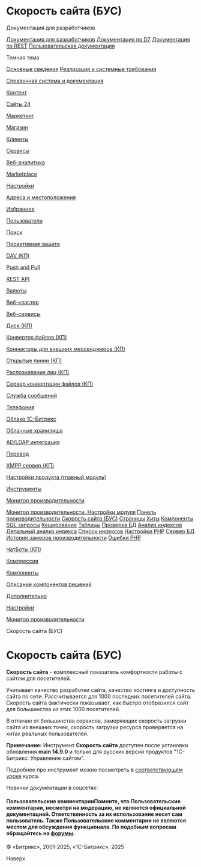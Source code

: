 # Скорость сайта (БУС)

Документация для разработчиков

[Документация для разработчиков](https://dev.1c-bitrix.ru/api_help/)
[Документация по D7](https://dev.1c-bitrix.ru/api_d7/)
[Документация по REST](https://dev.1c-bitrix.ru/rest_help/)
[Пользовательская документация](https://dev.1c-bitrix.ru/user_help/)

Темная тема

[Основные сведения](/user_help/index.php)
[Реализация и системные требования](/user_help/reqintro.php)

[Справочная система и документация](/user_help/help/index.php)

[Контент](/user_help/content/index.php)

[Сайты 24](/user_help/sites24/index.php)

[Маркетинг](/user_help/marketing/index.php)

[Магазин](/user_help/store/index.php)

[Клиенты](/user_help/clients/index.php)

[Сервисы](/user_help/service/index.php)

[Веб-аналитика](/user_help/statistic/index.php)

[Marketplace](/user_help/marketplace/index.php)

[Настройки](/user_help/settings/index.php)

[Адреса и местоположения](/user_help/settings/location/index.php)

[Избранное](/user_help/settings/favorites/index.php)

[Пользователи](/user_help/settings/users/index.php)

[Поиск](/user_help/settings/search/index.php)

[Проактивная защита](/user_help/settings/security/index.php)

[DAV (КП)](/user_help/settings/dav/index.php)

[Push and Pull](/user_help/settings/pull/index.php)

[REST API](/user_help/settings/rest_api/index.php)

[Валюты](/user_help/settings/currency/index.php)

[Веб-кластер](/user_help/settings/cluster/index.php)

[Веб-сервисы](/user_help/settings/webservice/index.php)

[Диск (КП)](/user_help/settings/disk/index.php)

[Конвертер файлов (КП)](/user_help/settings/transformer/index.php)

[Коннекторы для внешних мессенджеров (КП)](/user_help/settings/imconnector/index.php)

[Открытые линии (КП)](/user_help/settings/imopenlines/index.php)

[Распознавание лиц (КП)](/user_help/settings/faceid/index.php)

[Сервер конвертации файлов (КП)](/user_help/settings/transformercontroller/index.php)

[Служба сообщений](/user_help/settings/message_service/index.php)

[Телефония](/user_help/settings/voximplant/index.php)

[Облако 1С-Битрикс](/user_help/settings/bitrixcloud/index.php)

[Облачные хранилища](/user_help/settings/clouds/index.php)

[AD/LDAP интеграция](/user_help/settings/ldap/index.php)

[Перевод](/user_help/settings/translate/index.php)

[XMPP сервер (КП)](/user_help/settings/xmpp/index.php)

[Настройки продукта (главный модуль)](/user_help/settings/settings/index.php)

[Инструменты](/user_help/settings/utilities/index.php)

[Монитор производительности](/user_help/settings/perfmon/index.php)

[Монитор производительности. Настройки модуля](/user_help/settings/perfmon/settings.php)
[Панель производительности](/user_help/settings/perfmon/perfmon_panel.php)
[Скорость сайта (БУС)](/user_help/settings/perfmon/site_speed.php)
[Страницы](/user_help/settings/perfmon/perfmon_hit_grouped.php)
[Хиты](/user_help/settings/perfmon/perfmon_hit_list.php)
[Компоненты](/user_help/settings/perfmon/perfmon_comp_list.php)
[SQL запросы](/user_help/settings/perfmon/perfmon_sql_list.php)
[Кеширование](/user_help/settings/perfmon/perfmon_cache_list.php)
[Таблицы](/user_help/settings/perfmon/perfmon_table.php)
[Проверка БД](/user_help/settings/perfmon/repair_db.php)
[Анализ индексов](/user_help/settings/perfmon/perfom_index_list.php)
[Детальный анализ индекса](/user_help/settings/perfmon/perfom_index_detail.php)
[Список индексов](/user_help/settings/perfmon/perfom_index_complete.php)
[Настройки PHP](/user_help/settings/perfmon/perfmon_php.php)
[Сервер БД](/user_help/settings/perfmon/perfmon_db_server.php)
[История замеров производительности](/user_help/settings/perfmon/perfmon_history.php)
[Ошибки PHP](/user_help/settings/perfmon/perfmon_error_list.php)

[ЧатБоты (КП)](/user_help/settings/imbot/index.php)

[Компрессия](/user_help/settings/compression/index.php)

[Компоненты](/user_help/components/index.php)

[Описание компонентов решений](/user_help/description_decisions/index.php)

[Дополнительно](/user_help/additional/index.php)

[Настройки](/user_help/settings/index.php)

[Монитор производительности](/user_help/settings/perfmon/index.php)

Скорость сайта (БУС)

# Скорость сайта (БУС)

**Скорость сайта** - комплексный показатель комфортности работы с сайтом для посетителей.

Учитывает качество разработки сайта, качество хостинга и доступность сайта по сети. Рассчитывается для 1000 последних посетителей сайта. Скорость сайта фактически показывает, как быстро отобразился сайт для большинства из этих 1000 посетителей.

В отличие от большинства сервисов, замеряющих скорость загрузки сайта из внешних точек, скорость загрузки ресурса проверяется на хитах реальных пользователей.

**Примечание:** Инструмент **Скорость сайта** доступен после установки обновления **main 14.9.0** и только для русских версий продуктов "1C-Битрикс: Управление сайтом".

  

Подробнее про инструмент можно посмотреть в [соответствующем уроке](http://dev.1c-bitrix.ru/learning/course/index.php?COURSE_ID=32&LESSON_ID=5020) курса.

Новинки документации в соцсетях:

#### Пользовательские комментарииПомните, что Пользовательские комментарии, несмотря на модерацию, не являются официальной документацией. Ответственность за их использование несет сам пользователь. Также Пользовательские комментарии не являются местом для обсуждения функционала. По подобным вопросам обращайтесь на [форумы](http://dev.1c-bitrix.ru/community/forums/group1/).

© «Битрикс», 2001-2025, «1С-Битрикс», 2025

Наверх